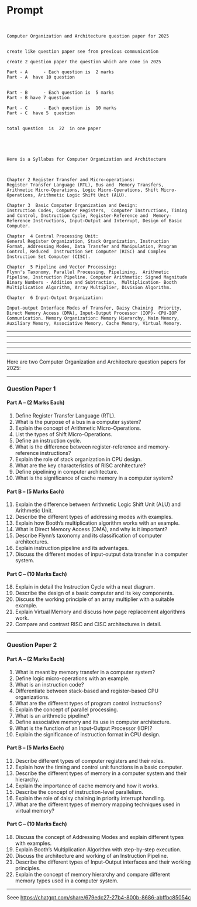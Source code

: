 


# Prompt
```


Computer Organization and Architecture question paper for 2025


create like question paper see from previous communication

create 2 question paper the question which are come in 2025  

Part - A      - Each question is  2 marks 
Part - A  have 10 question


Part - B      - Each question is  5 marks 
Part - B have 7 question

Part - C      - Each question is  10 marks       
Part - C  have 5  question


total question  is  22  in one paper





Here is a Syllabus for Computer Organization and Architecture



Chapter 2 Register Transfer and Micro-operations: 
Register Transfer Language (RTL), Bus and  Memory Transfers, Arithmetic Micro-Operations, Logic Micro-Operations, Shift Micro- Operations, Arithmetic Logic Shift Unit (ALU).   

Chapter 3  Basic Computer Organization and Design: 
Instruction Codes, Computer Registers,  Computer Instructions, Timing and Control, Instruction Cycle, Register-Reference and  Memory- Reference Instructions, Input-Output and Interrupt, Design of Basic Computer.   

Chapter  4 Central Processing Unit: 
General Register Organization, Stack Organization, Instruction  Format, Addressing Modes, Data Transfer and Manipulation, Program Control, Reduced  Instruction Set Computer (RISC) and Complex Instruction Set Computer (CISC).  

Chapter  5 Pipeline and Vector Processing: 
Flynn's Taxonomy, Parallel Processing, Pipelining,  Arithmetic Pipeline, Instruction Pipeline. Computer Arithmetic: Signed Magnitude Binary Numbers - Addition and Subtraction,  Multiplication- Booth Multiplication Algorithm, Array Multiplier, Division Algorithm.   

Chapter  6 Input-Output Organization: 

Input-output Interface Modes of Transfer, Daisy Chaining  Priority, Direct Memory Access (DMA), Input-Output Processor (IOP)- CPU-IOP  Communication. Memory Organization: Memory Hierarchy, Main Memory, Auxiliary Memory, Associative Memory, Cache Memory, Virtual Memory.

```


---
---
---
---
---


Here are two Computer Organization and Architecture question papers for 2025:  

---

### **Question Paper 1**  

#### **Part A – (2 Marks Each)**
1. Define Register Transfer Language (RTL).  
2. What is the purpose of a bus in a computer system?  
3. Explain the concept of Arithmetic Micro-Operations.  
4. List the types of Shift Micro-Operations.  
5. Define an instruction cycle.  
6. What is the difference between register-reference and memory-reference instructions?  
7. Explain the role of stack organization in CPU design.  
8. What are the key characteristics of RISC architecture?  
9. Define pipelining in computer architecture.  
10. What is the significance of cache memory in a computer system?  

#### **Part B – (5 Marks Each)**
11. Explain the difference between Arithmetic Logic Shift Unit (ALU) and Arithmetic Unit.  
12. Describe the different types of addressing modes with examples.  
13. Explain how Booth’s multiplication algorithm works with an example.  
14. What is Direct Memory Access (DMA), and why is it important?  
15. Describe Flynn’s taxonomy and its classification of computer architectures.  
16. Explain instruction pipeline and its advantages.  
17. Discuss the different modes of input-output data transfer in a computer system.  

#### **Part C – (10 Marks Each)**
18. Explain in detail the Instruction Cycle with a neat diagram.  
19. Describe the design of a basic computer and its key components.  
20. Discuss the working principle of an array multiplier with a suitable example.  
21. Explain Virtual Memory and discuss how page replacement algorithms work.  
22. Compare and contrast RISC and CISC architectures in detail.  

---

### **Question Paper 2**  

#### **Part A – (2 Marks Each)**
1. What is meant by memory transfer in a computer system?  
2. Define logic micro-operations with an example.  
3. What is an instruction code?  
4. Differentiate between stack-based and register-based CPU organizations.  
5. What are the different types of program control instructions?  
6. Explain the concept of parallel processing.  
7. What is an arithmetic pipeline?  
8. Define associative memory and its use in computer architecture.  
9. What is the function of an Input-Output Processor (IOP)?  
10. Explain the significance of instruction format in CPU design.  

#### **Part B – (5 Marks Each)**
11. Describe different types of computer registers and their roles.  
12. Explain how the timing and control unit functions in a basic computer.  
13. Describe the different types of memory in a computer system and their hierarchy.  
14. Explain the importance of cache memory and how it works.  
15. Describe the concept of instruction-level parallelism.  
16. Explain the role of daisy chaining in priority interrupt handling.  
17. What are the different types of memory mapping techniques used in virtual memory?  

#### **Part C – (10 Marks Each)**
18. Discuss the concept of Addressing Modes and explain different types with examples.  
19. Explain Booth’s Multiplication Algorithm with step-by-step execution.  
20. Discuss the architecture and working of an Instruction Pipeline.  
21. Describe the different types of Input-Output interfaces and their working principles.  
22. Explain the concept of memory hierarchy and compare different memory types used in a computer system.  

---
 Seee  https://chatgpt.com/share/679edc27-27b4-800b-8686-abffbc85054c











